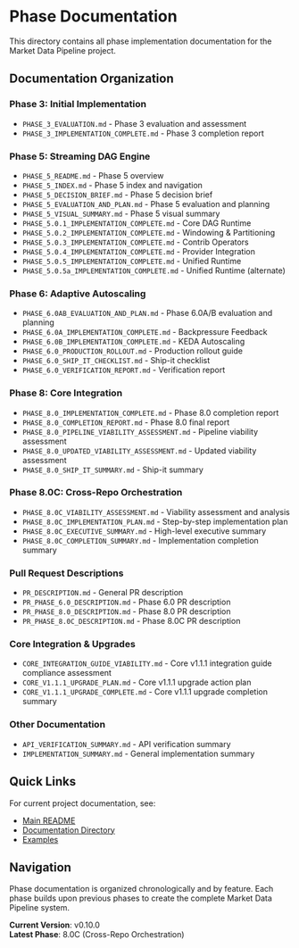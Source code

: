 # Phase Documentation

This directory contains all phase implementation documentation for the Market Data Pipeline project.

## Documentation Organization

### Phase 3: Initial Implementation
- `PHASE_3_EVALUATION.md` - Phase 3 evaluation and assessment
- `PHASE_3_IMPLEMENTATION_COMPLETE.md` - Phase 3 completion report

### Phase 5: Streaming DAG Engine
- `PHASE_5_README.md` - Phase 5 overview
- `PHASE_5_INDEX.md` - Phase 5 index and navigation
- `PHASE_5_DECISION_BRIEF.md` - Phase 5 decision brief
- `PHASE_5_EVALUATION_AND_PLAN.md` - Phase 5 evaluation and planning
- `PHASE_5_VISUAL_SUMMARY.md` - Phase 5 visual summary
- `PHASE_5.0.1_IMPLEMENTATION_COMPLETE.md` - Core DAG Runtime
- `PHASE_5.0.2_IMPLEMENTATION_COMPLETE.md` - Windowing & Partitioning
- `PHASE_5.0.3_IMPLEMENTATION_COMPLETE.md` - Contrib Operators
- `PHASE_5.0.4_IMPLEMENTATION_COMPLETE.md` - Provider Integration
- `PHASE_5.0.5_IMPLEMENTATION_COMPLETE.md` - Unified Runtime
- `PHASE_5.0.5a_IMPLEMENTATION_COMPLETE.md` - Unified Runtime (alternate)

### Phase 6: Adaptive Autoscaling
- `PHASE_6.0AB_EVALUATION_AND_PLAN.md` - Phase 6.0A/B evaluation and planning
- `PHASE_6.0A_IMPLEMENTATION_COMPLETE.md` - Backpressure Feedback
- `PHASE_6.0B_IMPLEMENTATION_COMPLETE.md` - KEDA Autoscaling
- `PHASE_6.0_PRODUCTION_ROLLOUT.md` - Production rollout guide
- `PHASE_6.0_SHIP_IT_CHECKLIST.md` - Ship-it checklist
- `PHASE_6.0_VERIFICATION_REPORT.md` - Verification report

### Phase 8: Core Integration
- `PHASE_8.0_IMPLEMENTATION_COMPLETE.md` - Phase 8.0 completion report
- `PHASE_8.0_COMPLETION_REPORT.md` - Phase 8.0 final report
- `PHASE_8.0_PIPELINE_VIABILITY_ASSESSMENT.md` - Pipeline viability assessment
- `PHASE_8.0_UPDATED_VIABILITY_ASSESSMENT.md` - Updated viability assessment
- `PHASE_8.0_SHIP_IT_SUMMARY.md` - Ship-it summary

### Phase 8.0C: Cross-Repo Orchestration
- `PHASE_8.0C_VIABILITY_ASSESSMENT.md` - Viability assessment and analysis
- `PHASE_8.0C_IMPLEMENTATION_PLAN.md` - Step-by-step implementation plan
- `PHASE_8.0C_EXECUTIVE_SUMMARY.md` - High-level executive summary
- `PHASE_8.0C_COMPLETION_SUMMARY.md` - Implementation completion summary

### Pull Request Descriptions
- `PR_DESCRIPTION.md` - General PR description
- `PR_PHASE_6.0_DESCRIPTION.md` - Phase 6.0 PR description
- `PR_PHASE_8.0_DESCRIPTION.md` - Phase 8.0 PR description
- `PR_PHASE_8.0C_DESCRIPTION.md` - Phase 8.0C PR description

### Core Integration & Upgrades
- `CORE_INTEGRATION_GUIDE_VIABILITY.md` - Core v1.1.1 integration guide compliance assessment
- `CORE_V1.1.1_UPGRADE_PLAN.md` - Core v1.1.1 upgrade action plan
- `CORE_V1.1.1_UPGRADE_COMPLETE.md` - Core v1.1.1 upgrade completion summary

### Other Documentation
- `API_VERIFICATION_SUMMARY.md` - API verification summary
- `IMPLEMENTATION_SUMMARY.md` - General implementation summary

## Quick Links

For current project documentation, see:
- [Main README](../README.md)
- [Documentation Directory](../docs/)
- [Examples](../examples/)

## Navigation

Phase documentation is organized chronologically and by feature. Each phase builds upon previous phases to create the complete Market Data Pipeline system.

**Current Version**: v0.10.0  
**Latest Phase**: 8.0C (Cross-Repo Orchestration)

